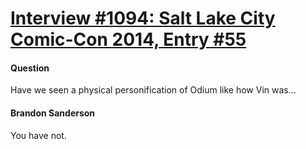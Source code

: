 # [Interview #1094: Salt Lake City Comic-Con 2014, Entry #55](https://www.theoryland.com/intvmain.php?i=1094#55)

#### Question

Have we seen a physical personification of Odium like how Vin was...

#### Brandon Sanderson

You have not.

